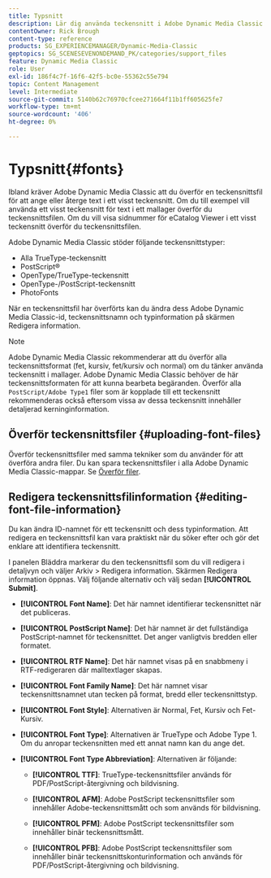 ```yaml
---
title: Typsnitt
description: Lär dig använda teckensnitt i Adobe Dynamic Media Classic.
contentOwner: Rick Brough
content-type: reference
products: SG_EXPERIENCEMANAGER/Dynamic-Media-Classic
geptopics: SG_SCENESEVENONDEMAND_PK/categories/support_files
feature: Dynamic Media Classic
role: User
exl-id: 186f4c7f-16f6-42f5-bc0e-55362c55e794
topic: Content Management
level: Intermediate
source-git-commit: 5140b62c76970cfcee271664f11b1ff605625fe7
workflow-type: tm+mt
source-wordcount: '406'
ht-degree: 0%

---
```


# Typsnitt{#fonts}

Ibland kräver Adobe Dynamic Media Classic att du överför en teckensnittsfil för att ange eller återge text i ett visst teckensnitt. Om du till exempel vill använda ett visst teckensnitt för text i ett mallager överför du teckensnittsfilen. Om du vill visa sidnummer för eCatalog Viewer i ett visst teckensnitt överför du teckensnittsfilen.

Adobe Dynamic Media Classic stöder följande teckensnittstyper:

* Alla TrueType-teckensnitt
* PostScript®
* OpenType/TrueType-teckensnitt
* OpenType-/PostScript-teckensnitt
* PhotoFonts

När en teckensnittsfil har överförts kan du ändra dess Adobe Dynamic Media Classic-id, teckensnittsnamn och typinformation på skärmen Redigera information.

>[!NOTE]
>
>Adobe Dynamic Media Classic rekommenderar att du överför alla teckensnittsformat (fet, kursiv, fet/kursiv och normal) om du tänker använda teckensnitt i mallager. Adobe Dynamic Media Classic behöver de här teckensnittsformaten för att kunna bearbeta begäranden. Överför alla `PostScript/Adobe Type1` filer som är kopplade till ett teckensnitt rekommenderas också eftersom vissa av dessa teckensnitt innehåller detaljerad kerninginformation.

## Överför teckensnittsfiler {#uploading-font-files}

Överför teckensnittsfiler med samma tekniker som du använder för att överföra andra filer. Du kan spara teckensnittsfiler i alla Adobe Dynamic Media Classic-mappar. Se [Överför filer](uploading-files.md#uploading_your_files).

## Redigera teckensnittsfilinformation {#editing-font-file-information}

Du kan ändra ID-namnet för ett teckensnitt och dess typinformation. Att redigera en teckensnittsfil kan vara praktiskt när du söker efter och gör det enklare att identifiera teckensnitt.

I panelen Bläddra markerar du den teckensnittsfil som du vill redigera i detaljvyn och väljer Arkiv > Redigera information. Skärmen Redigera information öppnas. Välj följande alternativ och välj sedan **[!UICONTROL Submit]**.

* **[!UICONTROL Font Name]**: Det här namnet identifierar teckensnittet när det publiceras.

* **[!UICONTROL PostScript Name]**: Det här namnet är det fullständiga PostScript-namnet för teckensnittet. Det anger vanligtvis bredden eller formatet.

* **[!UICONTROL RTF Name]**: Det här namnet visas på en snabbmeny i RTF-redigeraren där malltextlager skapas.

* **[!UICONTROL Font Family Name]**: Det här namnet visar teckensnittsnamnet utan tecken på format, bredd eller teckensnittstyp.

* **[!UICONTROL Font Style]**: Alternativen är Normal, Fet, Kursiv och Fet-Kursiv.

* **[!UICONTROL Font Type]**: Alternativen är TrueType och Adobe Type 1. Om du anropar teckensnitten med ett annat namn kan du ange det.

* **[!UICONTROL Font Type Abbreviation]**: Alternativen är följande:

   * **[!UICONTROL TTF]**: TrueType-teckensnittsfiler används för PDF/PostScript-återgivning och bildvisning.

   * **[!UICONTROL AFM]**: Adobe PostScript teckensnittsfiler som innehåller Adobe-teckensnittsmått och som används för bildvisning.

   * **[!UICONTROL PFM]**: Adobe PostScript teckensnittsfiler som innehåller binär teckensnittsmått.

   * **[!UICONTROL PFB]**: Adobe PostScript teckensnittsfiler som innehåller binär teckensnittskonturinformation och används för PDF/PostScript-återgivning och bildvisning.
